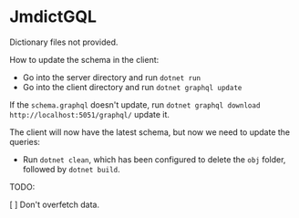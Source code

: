 # JmdictGQL

Dictionary files not provided.

How to update the schema in the client:

- Go into the server directory and run `dotnet run`
- Go into the client directory and run `dotnet graphql update`

If the `schema.graphql` doesn't update, run `dotnet graphql download http://localhost:5051/graphql/` update it.

The client will now have the latest schema, but now we need to update the queries:

- Run `dotnet clean`, which has been configured to delete the `obj` folder, followed by `dotnet build`.

TODO:

[ ] Don't overfetch data.
